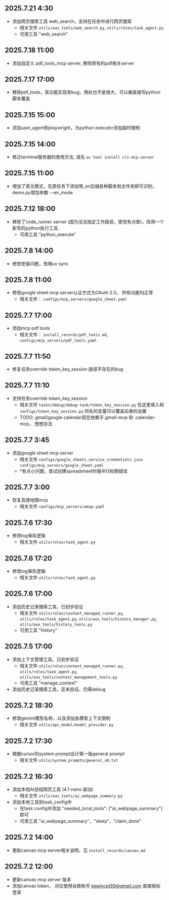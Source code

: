 ## 2025.7.21 4:30
- 添加网页搜索工具 web_search，支持在任务中进行网页搜索
    - 相关文件 `utils/aux_tools/web_search.py`, `utils/roles/task_agent.py`
    - 可用工具 "web_search"

## 2025.7.18 11:00
- 添加自定义 pdf_tools_mcp server, 移除原有的pdf相关server

## 2025.7.17 17:00
- 移除pdf_tools，其功能实现有bug，用处也不是很大，可以被直接写python脚本覆盖

## 2025.7.15 15:00
- 添加user_agent到playwright，为python executor添加超时限制

## 2025.7.15 14:00
- 修正terminal服务器的使用方法, 请先 `uv tool install cli-mcp-server`

## 2025.7.15 11:00
- 增加了英文模式，在原任务下添加带_en后缀各种脚本和文件夹即可识别，demo.py增加参数 --en_mode

## 2025.7.12 18:00
- 移除了code_runner server (因为没法指定工作路径，感觉有点笨)，改用一个新写的python执行工具.
    - 可用工具 "python_execute"

## 2025.7.8 14:00
- 修改安装问题，改用uv sync

## 2025.7.8 11:00
- 修改google sheet mcp server认证方式为OAuth 2.0， 所有功能均正常
    - 相关文件： `configs/mcp_servers/google_sheet.yaml`

## 2025.7.7 17:00
- 添加mcp pdf tools
    - 相关文件： `install_records/pdf_tools.md`, `configs/mcp_servers/pdf_tools.yaml`

## 2025.7.7 11:50
- 修复任务override token_key_session 路径不存在的bug

## 2025.7.7 11:10
- 支持任务override token_key_session
    - 相关文件 `tasks/debug/debug-task/token_key_session.py` 在这里填入和 `configs/token_key_session.py` 同名的变量可以覆盖后者的设置
    - TODO: gmail/google calendar现在依赖于.gmail-mcp 和 .calendar-mcp， 想想办法

## 2025.7.7 3:45
- 添加google sheet mcp server
    - 相关文件 `configs/google_sheets_service_credentials.json` `configs/mcp_servers/google_sheet.yaml`
    - *有点小问题，尝试创建spreadsheet时报403权限错误

## 2025.7.7 3:00
- 恢复高德地图mcp
    - 相关文件 `configs/mcp_servers/amap.yaml`

## 2025.7.6 17:30
- 修改log保存逻辑
    - 相关文件 `utils/roles/task_agent.py`

## 2025.7.6 17:20
- 修改log保存逻辑
    - 相关文件 `utils/roles/task_agent.py`

## 2025.7.6 17:00
- 添加历史记录搜索工具，已初步验证
    - 相关文件 `utils/roles/context_managed_runner.py`, `utils/roles/task_agent.py`, `utils/aux_tools/history_manager.py`, `utils/aux_tools/history_tools.py`
    - 可用工具 "history"

## 2025.7.5 17:00
- 添加上下文管理工具，已初步验证
    - 相关文件 `utils/roles/context_managed_runner.py`, `utils/roles/task_agent.py`, `utils/aux_tools/context_management_tools.py`
    - 可用工具 "manage_context"
- 添加历史记录搜索工具，还未验证，仍需debug

## 2025.7.2 18:30
- 修改gemini模型名称，以及添加各模型上下文限制
    - 相关文件 `utils/api_model/model_provider.py`

## 2025.7.2 17:30
- 根据cursor的system prompt设计第一版general prompt
    - 相关文件 `utils/system_prompts/general_v0.txt`

## 2025.7.2 16:30
- 添加本地AI总结网页工具 (4.1-nano 驱动)
    - 相关文件  `utils/aux_tools/ai_webpage_summary.py`
- 添加本地工具到task_config中
    - 在task config中添加 "needed_local_tools": ["ai_webpage_summary"] 即可
    - 可用工具 "ai_webpage_summary"，"sleep"，"claim_done"

## 2025.7.2 14:00
- 更新canvas mcp server相关说明，见 `install_records/canvas.md`

## 2025.7.2 12:00
- 更新canvas mcp server 版本
- 添加canvas token， 对应使用谷歌账号 kewincpt93@gmail.com 直接授权登录